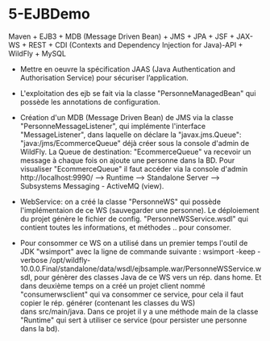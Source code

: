 # 5-EJBDemo
Maven +  EJB3 + MDB (Message Driven Bean) + JMS + JPA + JSF + JAX-WS + REST + CDI (Contexts and Dependency Injection for Java)-API + WildFly + MySQL 
  
 - Mettre en oeuvre la spécification JAAS (Java Authentication and Authorisation Service) pour sécuriser l’application.
 
 - L'exploitation des ejb se fait via la classe "PersonneManagedBean" qui possède les annotations de configuration.
 
 - Création d'un MDB (Message Driven Bean) de JMS via  la classe "PersonneMessageListener", qui implémente l'interface 
   "MessageListener", dans laquelle on déclare la "javax.jms.Queue": "java:/jms/EcommerceQueue" déjà créer sous la console d'admin de WildFly. 
	 La Queue de destination: "EcommerceQueue" va recevoir un message à chaque fois on ajoute une personne dans la BD.
	 Pour visualiser "EcommerceQueue" il faut accéder via la console d'admin http://localhost:9990/ --> Runtime --> Standalone Server -->  Subsystems
	 Messaging - ActiveMQ (view).
	   
 - WebService: on a créé la classe "PersonneWS" qui possède  l'implémentaion de ce WS (sauvegarder une personne).
	  Le déploiement du projet génère le fichier de config. "PersonneWSService.wsdl" qui contient toutes les informations, et méthodes .. 
	  pour consomer.
	  
 - Pour consommer ce WS on a utilisé dans un premier temps l'outil de JDK "wsimport" avec la ligne de commande suivante :
	 wsimport -keep -verbose /opt/wildfly-10.0.0.Final/standalone/data/wsdl/ejbsample.war/PersonneWSService.wsdl, pour génèrer des classes Java de ce WS vers un rép. dans home.
   Et dans deuxième temps on a créé un projet client nommé "consumerwsclient" qui va consommer ce service, pour cela il faut copier le rép. générer (contenant les  classes du WS) 	         
   dans  src/main/java. Dans ce projet il y a une méthode main de la classe "Runtime" qui sert à utiliser ce service (pour persister une personne dans la bd).
